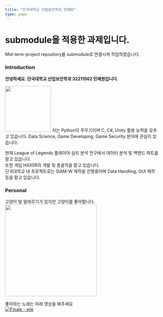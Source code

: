 ```yaml
---
title: "단국대학교 산업보안학과 민예원"
type: page
---
```


# submodule을 적용한 과제입니다.
Mid-term-project repository를 submodule로 연결시켜 작업하였습니다.

### Introduction
<b>안녕하세요. 단국대학교 산업보안학과 32211562 민예원입니다.</b>  

<img src="/mid-term-project/python.png" width="150" height="150"/>
저는 Python이 주무기이며  
C, C#, Unity 활용 능력을 갖추고 있습니다.
Data Science, Game Developing, Game Security 분야에 관심이 있습니다.  
  
현재 League of Legends 플레이어 심리 분석 연구에서 데이터 분석 및 백엔드 파트를 맡고 있습니다.  
또한 게임 H4X0R의 개발 및 총괄직을 맡고 있습니다.  
단국대학교 내 프로젝트로는 SIAM-W 제작을 진행중이며 Data Handling, GUI 제작 등을 맡고 있습니다.  

### Personal
고양이 털 알레르기가 있지만 고양이를 좋아합니다.  
<img src="/mid-term-project/cat.png" width="300" height="300"/>

  
좋아하는 노래는 아래 영상을 봐주세요  
[![Finale - eile](http://img.youtube.com/vi/1lYb9nLO_FY/0.jpg)](https://youtu.be/1lYb9nLO_FY)
